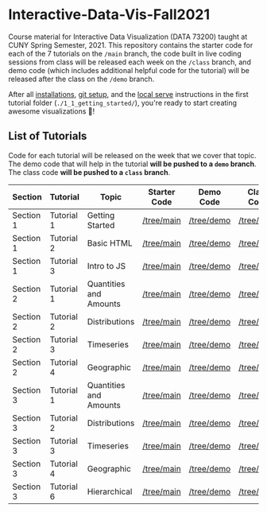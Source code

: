 # Interactive-Data-Vis-Fall2021

Course material for Interactive Data Visualization (DATA 73200) taught at CUNY Spring Semester, 2021. This repository contains the starter code for each of the 7 tutorials on the `/main` branch, the code built in live coding sessions from class will be released each week on the `/class` branch, and demo code (which includes additional helpful code for the tutorial) will be released after the class on the `/demo` branch.

After all [installations](./1_1_getting_started/1_INSTALL.md), [git setup](./1_1_getting_started/GIT_SETUP.md), and the [local serve](./1_1_getting_started/BASIC_SERVER.md) instructions in the first tutorial folder (`./1_1_getting_started/`), you're ready to start creating awesome visualizations 🎉!

## List of Tutorials

Code for each tutorial will be released on the week that we cover that topic. The demo code that will help in the tutorial **will be pushed to a `demo` branch**. The class code **will be pushed to a `class` branch**.

| Section | Tutorial | Topic | Starter Code | Demo Code | Class Code |
| ------ | ------ | ----- | ------ | ----- | ----- |
| Section 1 | Tutorial 1 | Getting Started | [/tree/main](https://github.com/InteractiveDataVis/Interactive-Data-Vis-Fall2022/tree/main/1_1_getting_started) | [/tree/demo](https://github.com/InteractiveDataVis/Interactive-Data-Vis-Fall2022/tree/demo/1_1_getting_started) | [/tree/class](https://github.com/InteractiveDataVis/Interactive-Data-Vis-Fall2022/tree/class/1_1_getting_started)
| Section 1 | Tutorial 2 | Basic HTML | [/tree/main](https://github.com/InteractiveDataVis/Interactive-Data-Vis-Fall2022/tree/main/1_2_basic_html) | [/tree/demo](https://github.com/InteractiveDataVis/Interactive-Data-Vis-Fall2022/tree/demo/1_2_basic_html) | [/tree/class](https://github.com/InteractiveDataVis/Interactive-Data-Vis-Fall2022/tree/class/1_2_basic_html)
| Section 1 | Tutorial 3 | Intro to JS | [/tree/main](https://github.com/InteractiveDataVis/Interactive-Data-Vis-Fall2022/tree/main/1_3_intro_to_js) | [/tree/demo](https://github.com/InteractiveDataVis/Interactive-Data-Vis-Fall2022/tree/demo/1_3_intro_to_js) | [/tree/class](https://github.com/InteractiveDataVis/Interactive-Data-Vis-Fall2022/tree/class/1_3_intro_to_js)
| Section 2 | Tutorial 1 | Quantities and Amounts | [/tree/main](https://github.com/InteractiveDataVis/Interactive-Data-Vis-Fall2022/tree/main/2_2_quantities_and_amounts) | [/tree/demo](https://github.com/InteractiveDataVis/Interactive-Data-Vis-Fall2022/tree/demo/2_2_quantities_and_amounts) | [/tree/class](https://github.com/InteractiveDataVis/Interactive-Data-Vis-Fall2022/tree/class/2_2_quantities_and_amounts) |
| Section 2 | Tutorial 2 | Distributions | [/tree/main](https://github.com/InteractiveDataVis/Interactive-Data-Vis-Fall2022/tree/main/2_3_distributions) | [/tree/demo](https://github.com/InteractiveDataVis/Interactive-Data-Vis-Fall2022/tree/demo/2_3_distributions) | [/tree/class](https://github.com/InteractiveDataVis/Interactive-Data-Vis-Fall2022/tree/class/2_3_distributions) |
| Section 2 | Tutorial 3 | Timeseries | [/tree/main](https://github.com/InteractiveDataVis/Interactive-Data-Vis-Fall2022/tree/main/2_4_time_series) | [/tree/demo](https://github.com/InteractiveDataVis/Interactive-Data-Vis-Fall2022/tree/demo/2_4_time_series) | [/tree/class](https://github.com/InteractiveDataVis/Interactive-Data-Vis-Fall2022/tree/class/2_4_time_series) |
| Section 2 | Tutorial 4 | Geographic | [/tree/main](https://github.com/InteractiveDataVis/Interactive-Data-Vis-Fall2022/tree/main/2_5_geographic) | [/tree/demo](https://github.com/InteractiveDataVis/Interactive-Data-Vis-Fall2022/tree/demo/2_5_geographic) | [/tree/class](https://github.com/InteractiveDataVis/Interactive-Data-Vis-Fall2022/tree/class/2_5_geographic) |
| Section 3 | Tutorial 1 | Quantities and Amounts | [/tree/main](https://github.com/InteractiveDataVis/Interactive-Data-Vis-Fall2022/tree/main/3_2_quantities_and_amounts) | [/tree/demo](https://github.com/InteractiveDataVis/Interactive-Data-Vis-Fall2022/tree/demo/3_2_quantities_and_amounts) | [/tree/class](https://github.com/InteractiveDataVis/Interactive-Data-Vis-Fall2022/tree/class/3_2_quantities_and_amounts) |
| Section 3 | Tutorial 2 | Distributions | [/tree/main](https://github.com/InteractiveDataVis/Interactive-Data-Vis-Fall2022/tree/main/3_2_distributions) | [/tree/demo](https://github.com/InteractiveDataVis/Interactive-Data-Vis-Fall2022/tree/demo/3_2_distributions) | [/tree/class](https://github.com/InteractiveDataVis/Interactive-Data-Vis-Fall2022/tree/class/3_2_distributions) |
| Section 3 | Tutorial 3 | Timeseries | [/tree/main](https://github.com/InteractiveDataVis/Interactive-Data-Vis-Fall2022/tree/main/3_3_time_series) | [/tree/demo](https://github.com/InteractiveDataVis/Interactive-Data-Vis-Fall2022/tree/demo/3_3_time_series) | [/tree/class](https://github.com/InteractiveDataVis/Interactive-Data-Vis-Fall2022/tree/class/3_3_time_series) |
| Section 3 | Tutorial 4 | Geographic | [/tree/main](https://github.com/InteractiveDataVis/Interactive-Data-Vis-Fall2022/tree/main/3_4_geographic) | [/tree/demo](https://github.com/InteractiveDataVis/Interactive-Data-Vis-Fall2022/tree/demo/3_4_geographic) | [/tree/class](https://github.com/InteractiveDataVis/Interactive-Data-Vis-Fall2022/tree/class/3_4_geographic) |
| Section 3 | Tutorial 6 | Hierarchical | [/tree/main](https://github.com/InteractiveDataVis/Interactive-Data-Vis-Fall2022/tree/main/3_5_hierarchical) | [/tree/demo](https://github.com/InteractiveDataVis/Interactive-Data-Vis-Fall2022/tree/demo/3_5_hierarchical) | [/tree/class](https://github.com/InteractiveDataVis/Interactive-Data-Vis-Fall2022/tree/class/3_6_hierarchical) |